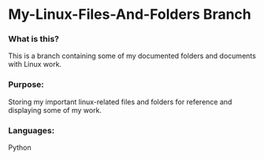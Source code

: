 # My-Linux-Files-And-Folders Branch

### What is this?

This is a branch containing some of my documented folders and documents with Linux work.

### Purpose:

Storing my important linux-related files and folders for reference and displaying some of my work.

### Languages:

Python
